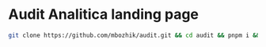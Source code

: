 # Audit Analitica landing page

```bash
git clone https://github.com/mbozhik/audit.git && cd audit && pnpm i && code .
```
